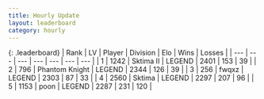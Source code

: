 ```yaml
---
title: Hourly Update
layout: leaderboard
category: hourly
---
```


{: .leaderboard}
| Rank | LV | Player | Division | Elo | Wins | Losses |
| --- | --- | --- | --- | --- | --- | --- |
| <span data-change="0">1</span> | 1242 | <span title="ID: 402846">Sktima II</span> | LEGEND | <span data-change="0">2401</span> | <span data-change="0">153</span> | <span data-change="0">39</span> |
| <span data-change="0">2</span> | 796 | <span title="ID: 742939">Phantom Knight</span> | LEGEND | <span data-change="0">2344</span> | <span data-change="0">126</span> | <span data-change="0">39</span> |
| <span data-change="0">3</span> | 256 | <span title="ID: 742416">fwqxz</span> | LEGEND | <span data-change="0">2303</span> | <span data-change="0">87</span> | <span data-change="0">33</span> |
| <span data-change="0">4</span> | 2560 | <span title="ID: 353063">Sktima</span> | LEGEND | <span data-change="8">2297</span> | <span data-change="4">207</span> | <span data-change="1">96</span> |
| <span data-change="0">5</span> | 1153 | <span title="ID: 540690">poon</span> | LEGEND | <span data-change="0">2287</span> | <span data-change="0">231</span> | <span data-change="0">120</span> |